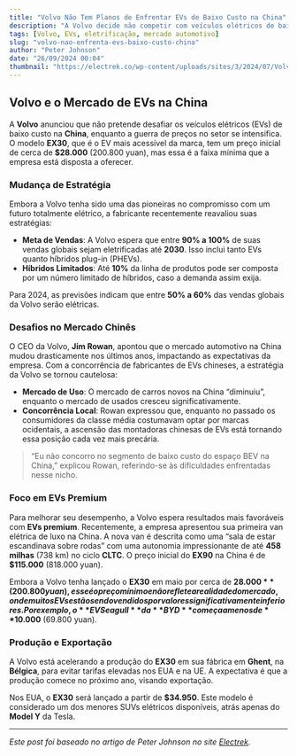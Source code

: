 ```yaml
---
title: "Volvo Não Tem Planos de Enfrentar EVs de Baixo Custo na China"
description: "A Volvo decide não competir com veículos elétricos de baixo custo na China em meio à intensificação da guerra de preços."
tags: [Volvo, EVs, eletrificação, mercado automotivo]
slug: "volvo-nao-enfrenta-evs-baixo-custo-china"
author: "Peter Johnson"
date: "26/09/2024 00:04"
thumbnail: "https://electrek.co/wp-content/uploads/sites/3/2024/07/Volvo-EX30-orders-1.jpeg?quality=82&strip=all&w=1400"
---
```


## Volvo e o Mercado de EVs na China

A **Volvo** anunciou que não pretende desafiar os veículos elétricos (EVs) de baixo custo na **China**, enquanto a guerra de preços no setor se intensifica. O modelo **EX30**, que é o EV mais acessível da marca, tem um preço inicial de cerca de **$28.000** (200.800 yuan), mas essa é a faixa mínima que a empresa está disposta a oferecer.

### Mudança de Estratégia

Embora a Volvo tenha sido uma das pioneiras no compromisso com um futuro totalmente elétrico, a fabricante recentemente reavaliou suas estratégias:

- **Meta de Vendas**: A Volvo espera que entre **90% a 100%** de suas vendas globais sejam eletrificadas até **2030**. Isso inclui tanto EVs quanto híbridos plug-in (PHEVs).
- **Híbridos Limitados**: Até **10%** da linha de produtos pode ser composta por um número limitado de híbridos, caso a demanda assim exija.

Para 2024, as previsões indicam que entre **50% a 60%** das vendas globais da Volvo serão elétricas.

### Desafios no Mercado Chinês

O CEO da Volvo, **Jim Rowan**, apontou que o mercado automotivo na China mudou drasticamente nos últimos anos, impactando as expectativas da empresa. Com a concorrência de fabricantes de EVs chineses, a estratégia da Volvo se tornou cautelosa:

- **Mercado de Uso**: O mercado de carros novos na China “diminuiu”, enquanto o mercado de usados cresceu significativamente.
- **Concorrência Local**: Rowan expressou que, enquanto no passado os consumidores da classe média costumavam optar por marcas ocidentais, a ascensão das montadoras chinesas de EVs está tornando essa posição cada vez mais precária.

> “Eu não concorro no segmento de baixo custo do espaço BEV na China,” explicou Rowan, referindo-se às dificuldades enfrentadas nesse nicho.

### Foco em EVs Premium

Para melhorar seu desempenho, a Volvo espera resultados mais favoráveis com **EVs premium**. Recentemente, a empresa apresentou sua primeira van elétrica de luxo na China. A nova van é descrita como uma “sala de estar escandinava sobre rodas” com uma autonomia impressionante de até **458 milhas** (738 km) no ciclo **CLTC**. O preço inicial do **EX90** na China é de **$115.000** (818.000 yuan).

Embora a Volvo tenha lançado o **EX30** em maio por cerca de **$28.000** (200.800 yuan), esse é o preço mínimo e não reflete a realidade do mercado, onde muitos EVs estão sendo vendidos por valores significativamente inferiores. Por exemplo, o **EV Seagull** da **BYD** começa a menos de **$10.000** (69.800 yuan).

### Produção e Exportação

A Volvo está acelerando a produção do **EX30** em sua fábrica em **Ghent**, na **Bélgica**, para evitar tarifas elevadas nos EUA e na UE. A expectativa é que a produção comece no próximo ano, visando exportação.

Nos EUA, o **EX30** será lançado a partir de **$34.950**. Este modelo é considerado um dos menores SUVs elétricos disponíveis, atrás apenas do **Model Y** da Tesla.

---

*Este post foi baseado no artigo de Peter Johnson no site [Electrek](https://electrek.co/2024/09/25/volvo-no-plans-challenge-low-cost-evs-china/).*